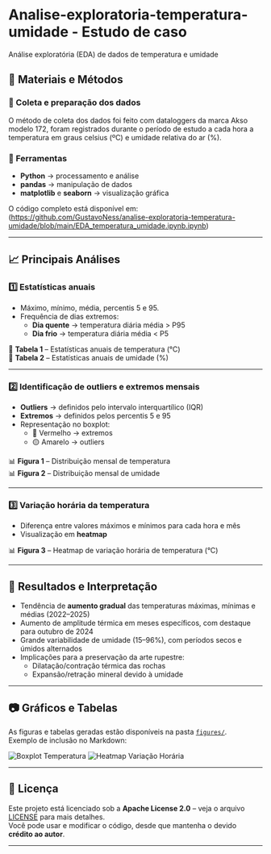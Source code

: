 # Analise-exploratoria-temperatura-umidade - Estudo de caso
Análise exploratória (EDA) de dados de temperatura e umidade



## 📑 Materiais e Métodos

### 🔹 Coleta e preparação dos dados
 O método de coleta dos dados foi feito com dataloggers da marca Akso modelo 172, foram registrados durante o período de estudo a cada hora a temperatura em graus celsius (ºC) e umidade relativa do ar (%).

### 🔹 Ferramentas
- **Python** → processamento e análise
- **pandas** → manipulação de dados
- **matplotlib** e **seaborn** → visualização gráfica

O código completo está disponível em:  
(https://github.com/GustavoNess/analise-exploratoria-temperatura-umidade/blob/main/EDA_temperatura_umidade.ipynb.ipynb)

---

## 📈 Principais Análises

### 1️⃣ Estatísticas anuais
- Máximo, mínimo, média, percentis 5 e 95.
- Frequência de dias extremos:
  - **Dia quente** → temperatura diária média > P95
  - **Dia frio** → temperatura diária média < P5

📌 **Tabela 1** – Estatísticas anuais de temperatura (°C)  
📌 **Tabela 2** – Estatísticas anuais de umidade (%)

---

### 2️⃣ Identificação de outliers e extremos mensais
- **Outliers** → definidos pelo intervalo interquartílico (IQR)
- **Extremos** → definidos pelos percentis 5 e 95
- Representação no boxplot:
  - 🔴 Vermelho → extremos
  - 🟡 Amarelo → outliers

📊 **Figura 1** – Distribuição mensal de temperatura  
📊 **Figura 2** – Distribuição mensal de umidade

---

### 3️⃣ Variação horária da temperatura
- Diferença entre valores máximos e mínimos para cada hora e mês
- Visualização em **heatmap**

📊 **Figura 3** – Heatmap de variação horária de temperatura (°C)

---

## 📌 Resultados e Interpretação
- Tendência de **aumento gradual** das temperaturas máximas, mínimas e médias (2022–2025)
- Aumento de amplitude térmica em meses específicos, com destaque para outubro de 2024
- Grande variabilidade de umidade (15–96%), com períodos secos e úmidos alternados
- Implicações para a preservação da arte rupestre:
  - Dilatação/contração térmica das rochas
  - Expansão/retração mineral devido à umidade

---

## 📷 Gráficos e Tabelas
As figuras e tabelas geradas estão disponíveis na pasta [`figures/`](figures/).  
Exemplo de inclusão no Markdown:

![Boxplot Temperatura](figures/boxplot_temperatura.png)
![Heatmap Variação Horária](figures/heatmap_variacao_horaria.png)

---

## 📜 Licença
Este projeto está licenciado sob a **Apache License 2.0** – veja o arquivo [LICENSE](LICENSE) para mais detalhes.  
Você pode usar e modificar o código, desde que mantenha o devido **crédito ao autor**.

---
